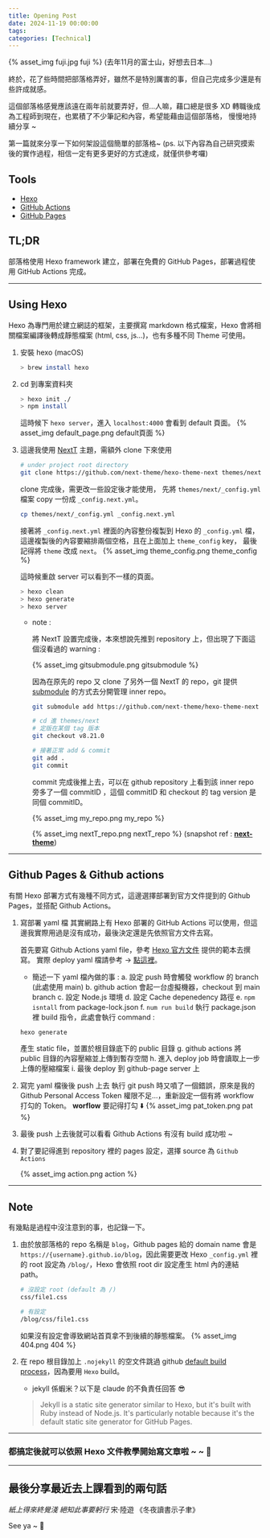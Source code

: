 ```yaml
---
title: Opening Post
date: 2024-11-19 00:00:00
tags:
categories: [Technical]
---
```


{% asset_img fuji.jpg fuji %}
(去年11月的富士山，好想去日本...)


終於，花了些時間把部落格弄好，雖然不是特別厲害的事，但自己完成多少還是有些許成就感。

<!-- more -->

這個部落格感覺應該遠在兩年前就要弄好，但...人嘛，藉口總是很多 XD
轉職後成為工程師到現在，也累積了不少筆記和內容，希望能藉由這個部落格，
慢慢地持續分享 ~

第一篇就來分享一下如何架設這個簡單的部落格~
(ps. 以下內容為自己研究摸索後的實作過程，相信一定有更多更好的方式達成，就僅供參考囉)

## Tools
- [Hexo](https://hexo.io/zh-tw/)
- [GitHub Actions](https://docs.github.com/en/actions)
- [GitHub Pages](https://docs.github.com/en/pages/getting-started-with-github-pages/about-github-pages)

## TL;DR
部落格使用 Hexo framework 建立，部署在免費的 GitHub Pages，部署過程使用 GitHub Actions 完成。

------------

## Using Hexo

Hexo 為專門用於建立網誌的框架，主要撰寫 markdown 格式檔案，Hexo 會將相關檔案編譯後轉成靜態檔案 (html, css, js...)，也有多種不同 Theme 可使用。

1. 安裝 hexo (macOS)

    ```sh
    > brew install hexo
    ```
2. cd 到專案資料夾
    ```sh
    > hexo init ./
    > npm install
    ```
    這時候下 `hexo server`，進入 `localhost:4000` 會看到 default 頁面。
{% asset_img default_page.png default頁面 %}

3. 這邊我使用 [NextT](https://theme-next.js.org/) 主題，需額外 clone 下來使用
    ```sh
    # under project root directory
    git clone https://github.com/next-theme/hexo-theme-next themes/next
    ```
    clone 完成後，需更改一些設定後才能使用，
    先將 `themes/next/_config.yml` 檔案 copy 一份成 `_config.next.yml`。
    ```sh
    cp themes/next/_config.yml _config.next.yml
    ```
    接著將 `_config.next.yml` 裡面的內容整份複製到 Hexo 的 `_config.yml` 檔，這邊複製後的內容要縮排兩個空格，且在上面加上 `theme_config` key，
    最後記得將 `theme` 改成 `next`。
    {% asset_img theme_config.png theme_config %}

    這時候重啟 server 可以看到不一樣的頁面。
    ```sh
    > hexo clean
    > hexo generate
    > hexo server
    ```

    - note :

        將 NextT 設置完成後，本來想說先推到 repository 上，但出現了下面這個沒看過的 warning :

        {% asset_img gitsubmodule.png  gitsubmodule %}

        因為在原先的 repo 又 clone 了另外一個 NextT 的 repo，git 提供 [submodule](https://git-scm.com/book/en/v2/Git-Tools-Submodules) 的方式去分開管理 inner repo。
        ```sh
        git submodule add https://github.com/next-theme/hexo-theme-next themes/next

        # cd 進 themes/next
        # 定版在某個 tag 版本
        git checkout v8.21.0

        # 接著正常 add & commit
        git add .
        git commit
        ```
        commit 完成後推上去，可以在 github repository 上看到該 inner repo 旁多了一個 commitID ，這個 commitID 和 checkout 的 tag version 是同個 commitID。

        {% asset_img my_repo.png my_repo %}

        {% asset_img nextT_repo.png nextT_repo %}
        (snapshot ref : [**next-theme**](https://github.com/next-theme/hexo-theme-next))

------------

## Github Pages & Github actions

有關 Hexo 部署方式有幾種不同方式，這邊選擇部署到官方文件提到的 Github Pages，並搭配 Github Actions。

1. 寫部署 yaml 檔
    其實網路上有 Hexo 部署的 GitHub Actions 可以使用，但這邊我實際用過是沒有成功，最後決定還是先依照官方文件去寫。

    首先要寫 Github Actions yaml file，參考 [Hexo 官方文件](https://hexo.io/docs/github-pages) 提供的範本去撰寫。
    實際 deploy yaml 檔請參考 -> [點這裡](https://github.com/ThatMrWayne/blog/blob/main/.github/workflows/deploy.yml)。
    - 簡述一下 yaml 檔內做的事 :
    a. 設定 push 時會觸發 workflow 的 branch (此處使用 main)
    b. github action 會起一台虛擬機器，checkout 到 main branch
    c. 設定 Node.js 環境
    d. 設定 Cache depenedency 路徑
    e. `npm isntall` from package-lock.json
    f. `num run build` 執行 package.json 裡 build 指令，此處會執行 command :
    ```sh
    hexo generate
    ```
    產生 static file，並置於根目錄底下的 public 目錄
    g. github actions 將 public 目錄的內容壓縮並上傳到暫存空間
    h. 進入 deploy job 時會讀取上一步上傳的壓縮檔案
    i. 最後 deploy 到 github-page server 上

2. 寫完 yaml 檔後後 push 上去
    執行 git push 時又噴了一個錯誤，原來是我的 Github Personal Access Token 權限不足...，重新設定一個有將 workflow 打勾的 Token。
    **worflow** 要記得打勾 ⬇️
    {% asset_img pat_token.png pat %}

3. 最後 push 上去後就可以看看 Github Actions 有沒有 build 成功啦 ~

4. 對了要記得進到 repository 裡的 pages 設定，選擇 source 為 `Github Actions`

    {% asset_img action.png action %}

------------

## Note

有幾點是過程中沒注意到的事，也記錄一下。

1. 由於放部落格的 repo 名稱是 `blog`，Github pages 給的 domain name 會是 `https://{username}.github.io/blog`，因此需要更改 Hexo `_config.yml` 裡的 root 設定為 `/blog/`，Hexo 會依照 root dir 設定產生 html 內的連結 path。
    ```sh
    # 沒設定 root (default 為 /)
    css/file1.css

    # 有設定
    /blog/css/file1.css
    ```
    如果沒有設定會導致網站首頁拿不到後續的靜態檔案。
    {% asset_img 404.png 404 %}

2. 在 repo 根目錄加上 `.nojekyll` 的空文件跳過 github [default build process](https://docs.github.com/en/pages/getting-started-with-github-pages/about-github-pages)，因為要用 `Hexo` build。

    - jekyll 係蝦米？以下是 claude 的不負責任回答 😎
    > Jekyll is a static site generator similar to Hexo,
    > but it's built with Ruby instead of Node.js.
    > It's particularly notable because it's the default
    > static site generator for GitHub Pages.


------------

### 都搞定後就可以依照 Hexo 文件教學開始寫文章啦 ~ ~ 🎉

------------

## 最後分享最近去上課看到的兩句話

_紙上得來終覺淺_
_絕知此事要躬行_
宋·陸遊 《冬夜讀書示子聿》

See ya ~ 👋